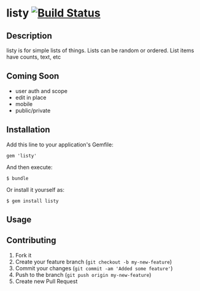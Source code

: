 # listy [![Build Status](https://travis-ci.org/rubyisbeautiful/listy.png)](https://travis-ci.org/rubyisbeautiful/listy)

## Description

listy is for simple lists of things.  Lists can be random or ordered.  List items have counts, text, etc

## Coming Soon
* user auth and scope
* edit in place
* mobile
* public/private

## Installation

Add this line to your application's Gemfile:

    gem 'listy'

And then execute:

    $ bundle

Or install it yourself as:

    $ gem install listy

## Usage

## Contributing

1. Fork it
2. Create your feature branch (`git checkout -b my-new-feature`)
3. Commit your changes (`git commit -am 'Added some feature'`)
4. Push to the branch (`git push origin my-new-feature`)
5. Create new Pull Request
